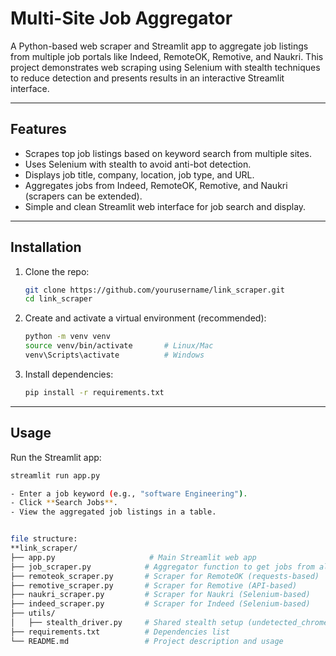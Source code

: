 # Multi-Site Job Aggregator

A Python-based web scraper and Streamlit app to aggregate job listings from multiple job portals like Indeed, RemoteOK, Remotive, and Naukri. This project demonstrates web scraping using Selenium with stealth techniques to reduce detection and presents results in an interactive Streamlit interface.

---

## Features

- Scrapes top job listings based on keyword search from multiple sites.
- Uses Selenium with stealth to avoid anti-bot detection.
- Displays job title, company, location, job type, and URL.
- Aggregates jobs from Indeed, RemoteOK, Remotive, and Naukri (scrapers can be extended).
- Simple and clean Streamlit web interface for job search and display.

---

## Installation

1. Clone the repo:
    ```bash
    git clone https://github.com/yourusername/link_scraper.git
    cd link_scraper
    ```

2. Create and activate a virtual environment (recommended):
    ```bash
    python -m venv venv
    source venv/bin/activate       # Linux/Mac
    venv\Scripts\activate          # Windows
    ```

3. Install dependencies:
    ```bash
    pip install -r requirements.txt
    ```



---

## Usage

Run the Streamlit app:

```bash
streamlit run app.py

- Enter a job keyword (e.g., "software Engineering").
- Click **Search Jobs**.
- View the aggregated job listings in a table.


file structure:
**link_scraper/
├── app.py                     # Main Streamlit web app
├── job_scraper.py            # Aggregator function to get jobs from all sites
├── remoteok_scraper.py       # Scraper for RemoteOK (requests-based)
├── remotive_scraper.py       # Scraper for Remotive (API-based)
├── naukri_scraper.py         # Scraper for Naukri (Selenium-based)
├── indeed_scraper.py         # Scraper for Indeed (Selenium-based)
├── utils/
│   ├── stealth_driver.py     # Shared stealth setup (undetected_chromedriver)
├── requirements.txt          # Dependencies list
└── README.md                 # Project description and usage
